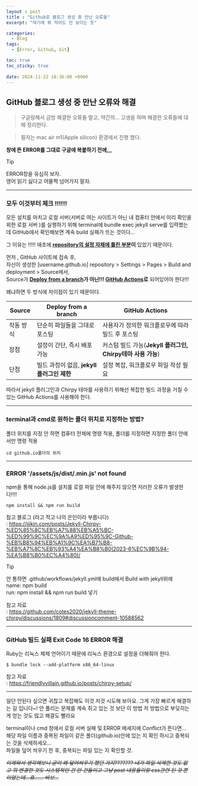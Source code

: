```yaml
---
layout : post
title : "Github로 블로그 생성 중 만난 오류들"
excerpt: "여기에 뭐 적어도 안 보이는 듯"

categories:
  - Blog
tags:
  - [Error, Github, Git]

toc: true
toc_sticky: true
 
date: 2024-11-22 18:36:00 +0900
---
```

## GitHub 블로그 생성 중 만난 오류와 해결
> 구글링해서 금방 해결한 오류들 말고, 약간의... 고생을 하며 해결한 오류들에 대해 정리한다.

> 필자는 mac air m1(Apple silicon) 환경에서 진행 했다.

**창에 뜬 ERROR를 그대로 구글에 복붙하기 전에,,,**<br>

>[!TIP]
> ERROR창을 유심히 보자.<br>
> 영어 읽기 싫다고 어물쩍 넘어가지 말자.<br>

***
### 모두 이것부터 체크 !!!!!!

모든 설치를 마치고 로컬 서버(서버로 여는 사이트가 아닌 내 컴퓨터 안에서 미리 확인을 위한 로컬 서버 )를 실행하기 위해 
terminal에 bundle exec jekyll serve를 입력했는데 GitHub에서 확인해보면 계속 build 실패가 뜨는 것이다...

그 이유는 !!!!!
애초에 **<u>repository의 설정 자체에 틀린 부분</u>이** 있었기 때문이다.

먼저 , GitHub 사이트에 접속 후,<br>
자신이 생성한 [username.github.io] repository > Settings > Pages > Build and deployment > Source에서,<br>
Source가 **<u>Deploy from a branch</u>가 아닌!!! <u>GitHub Actions</u>로** 되어있어야 한다!!!

왜냐하면 두 방식에 차이점이 있기 때문이다.

|Source|Deploy from a branch|GitHub Actions|
|------|---|---|
|작동 방식|단순히 파일들을 그대로 포스팅|사용자가 정의한 워크플로우에 따라 빌드 후 포스팅|
|장점| 설정이 간단, 즉시 배포 가능| 커스텀 빌드 가능(**Jekyll 플러그인, Chirpy테마 사용 가능**)|
|단점| 빌드 과정이 없음, **jekyll 플러그인 제한**|설정 복잡, 워크플로우 파일 작성 필요|


따라서 jekyll 플러그인과 Chirpy 테마를 사용하기 위해선 복잡한 빌드 과정을 거칠 수 있는 GitHub Actions를 사용해야 한다.


***
### terminal과 cmd로 원하는 폴더 위치로 지정하는 방법?

폴더 위치를 지정 안 하면 컴퓨터 전체에 명령 적용, 폴더를 지정하면 지정한 폴더 안에서만 명령 적용
~~~
cd github.io폴더의 위치
~~~
***

### ERROR '/assets/js/dist/.min.js' not found

npm을 통해 node.js를 설치를 로컬 파일 안에 해주지 않으면 저러한 오류가 발생한다!!!! 

~~~
npm install && npm run build
~~~

참고 블로그 (라고 적고 나의 은인이라 부릅니다) <br>
 : <https://jjikin.com/posts/Jekyll-Chirpy-%ED%85%8C%EB%A7%88%EB%A5%BC-%ED%99%9C%EC%9A%A9%ED%95%9C-Github-%EB%B8%94%EB%A1%9C%EA%B7%B8-%EB%A7%8C%EB%93%A4%EA%B8%B0(2023-6%EC%9B%94-%EA%B8%B0%EC%A4%80)/>

> [!TIP]
> 안 통하면
.github/workflows/jekyll.yml에 build에서 Build with jekyll위에<br>
name: npm build<br>
run: npm install && npm run build
넣기

참고 자료 <br>
: <https://github.com/cotes2020/jekyll-theme-chirpy/discussions/1809#discussioncomment-10588562>
***
### GitHub 빌드 실패 Exit Code 16 ERROR 해결

Ruby는 리눅스 체제 언어이기 때문에 리눅스 환경으로 설정을 더해줘야 한다. 

~~~
$ bundle lock --add-platform x86_64-linux    
~~~

참고 자료 <br>
: <https://friendlyvillain.github.io/posts/chirpy-setup/>
***

일단 안된다 싶으면 귀찮고 복잡해도 이것 저것 시도해 보아요. 그게 가장 빠르게 해결하는 길 입니다~! 안 풀리는 문제를 계속 쥐고 있는 것 보단 이 방법 저 방법으로 부딪히는 게 얻는 것도 많고 해결도 빨라요

terminal이나 cmd 창에서 로컬 서버 실패 및 ERROR 메세지에 Conflict가 뜬다면... 해당 파일 이름과 중복된 파일이 같은 폴더(github.io)안에 있는 지 확인 하시고 중복되는 것을 삭제하세오...<br> 
파일들 덮어 씌우기 한 후, 중복되는 파일 있는 지 확인할 것.<br>

*~~이제와서 생각해보니 굳이 왜 덮어씌우기 했던 거지??????? 내가 파일 삭제한 것도 없고 뭐 변경한 것도 시스템적인 건 안 건들이고 그냥 post 내용들이랑 css관련 된 것 뿐이었는데...휴...... 바보...~~*


